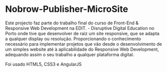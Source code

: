 # Nobrow-Publisher-MicroSite

Este projecto faz parte do trabalho final do curso de Front-End & Responsive Web Development na EDIT. - Disruptive Digital Education no Porto
onde tive que desenvolver de raíz um site responsive, que se adapta a qualquer display ou resolução. 
Proporcionando o conhecimento necessário para implementar projetos que vão desde o desenvolvimento de um simples website 
até à aplicabilidade do Responsive Web Development, adequando assim o seu trabalho a qualquer plataforma digital.

Foi usado HTML5, CSS3 e AngularJS
